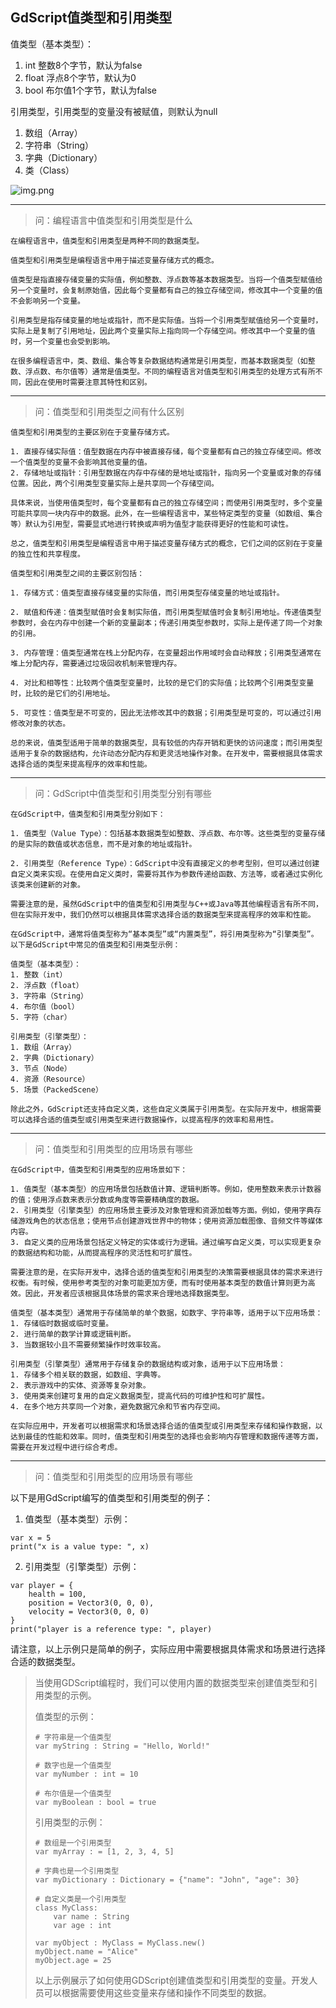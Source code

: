 ## GdScript值类型和引用类型

值类型（基本类型）：
1. int    整数8个字节，默认为false
2. float  浮点8个字节，默认为0
3. bool   布尔值1个字节，默认为false

引用类型，引用类型的变量没有被赋值，则默认为null
1. 数组（Array）
2. 字符串（String）
3. 字典（Dictionary）
4. 类（Class）



![img.png](image/img032.png)


-----------
> 问：编程语言中值类型和引用类型是什么


```text
在编程语言中，值类型和引用类型是两种不同的数据类型。
```

```text
值类型和引用类型是编程语言中用于描述变量存储方式的概念。

值类型是指直接存储变量的实际值，例如整数、浮点数等基本数据类型。当将一个值类型赋值给另一个变量时，会复制原始值，因此每个变量都有自己的独立存储空间，修改其中一个变量的值不会影响另一个变量。

引用类型是指存储变量的地址或指针，而不是实际值。当将一个引用类型赋值给另一个变量时，实际上是复制了引用地址，因此两个变量实际上指向同一个存储空间。修改其中一个变量的值时，另一个变量也会受到影响。

在很多编程语言中，类、数组、集合等复杂数据结构通常是引用类型，而基本数据类型（如整数、浮点数、布尔值等）通常是值类型。不同的编程语言对值类型和引用类型的处理方式有所不同，因此在使用时需要注意其特性和区别。
```


-----------
> 问：值类型和引用类型之间有什么区别


```text
值类型和引用类型的主要区别在于变量存储方式。

1. 直接存储实际值：值型数据在内存中被直接存储，每个变量都有自己的独立存储空间。修改一个值类型的变量不会影响其他变量的值。
2. 存储地址或指针：引用型数据在内存中存储的是地址或指针，指向另一个变量或对象的存储位置。因此，两个引用类型变量实际上是共享同一个存储空间。

具体来说，当使用值类型时，每个变量都有自己的独立存储空间；而使用引用类型时，多个变量可能共享同一块内存中的数据。此外，在一些编程语言中，某些特定类型的变量（如数组、集合等）默认为引用型，需要显式地进行转换或声明为值型才能获得更好的性能和可读性。

总之，值类型和引用类型是编程语言中用于描述变量存储方式的概念，它们之间的区别在于变量的独立性和共享程度。
```


```text
值类型和引用类型之间的主要区别包括：

1. 存储方式：值类型直接存储变量的实际值，而引用类型存储变量的地址或指针。

2. 赋值和传递：值类型赋值时会复制实际值，而引用类型赋值时会复制引用地址。传递值类型参数时，会在内存中创建一个新的变量副本；传递引用类型参数时，实际上是传递了同一个对象的引用。

3. 内存管理：值类型通常在栈上分配内存，在变量超出作用域时会自动释放；引用类型通常在堆上分配内存，需要通过垃圾回收机制来管理内存。

4. 对比和相等性：比较两个值类型变量时，比较的是它们的实际值；比较两个引用类型变量时，比较的是它们的引用地址。

5. 可变性：值类型是不可变的，因此无法修改其中的数据；引用类型是可变的，可以通过引用修改对象的状态。

总的来说，值类型适用于简单的数据类型，具有较低的内存开销和更快的访问速度；而引用类型适用于复杂的数据结构，允许动态分配内存和更灵活地操作对象。在开发中，需要根据具体需求选择合适的类型来提高程序的效率和性能。
```

-----------
> 问：GdScript中值类型和引用类型分别有哪些


```text
在GdScript中，值类型和引用类型分别如下：

1. 值类型（Value Type）：包括基本数据类型如整数、浮点数、布尔等。这些类型的变量存储的是实际的数值或状态信息，而不是对象的地址或指针。

2. 引用类型（Reference Type）：GdScript中没有直接定义的参考型别，但可以通过创建自定义类来实现。在使用自定义类时，需要将其作为参数传递给函数、方法等，或者通过实例化该类来创建新的对象。

需要注意的是，虽然GdScript中的值类型和引用类型与C++或Java等其他编程语言有所不同，但在实际开发中，我们仍然可以根据具体需求选择合适的数据类型来提高程序的效率和性能。
```


```text
在GdScript中，通常将值类型称为“基本类型”或“内置类型”，将引用类型称为“引擎类型”。以下是GdScript中常见的值类型和引用类型示例：

值类型（基本类型）：
1. 整数（int）
2. 浮点数（float）
3. 字符串（String）
4. 布尔值（bool）
5. 字符（char）

引用类型（引擎类型）：
1. 数组（Array）
2. 字典（Dictionary）
3. 节点（Node）
4. 资源（Resource）
5. 场景（PackedScene）

除此之外，GdScript还支持自定义类，这些自定义类属于引用类型。在实际开发中，根据需要可以选择合适的值类型或引用类型来进行数据操作，以提高程序的效率和易用性。
```


-----------
> 问：值类型和引用类型的应用场景有哪些

```text
在GdScript中，值类型和引用类型的应用场景如下：

1. 值类型（基本类型）的应用场景包括数值计算、逻辑判断等。例如，使用整数来表示计数器的值；使用浮点数来表示分数或角度等需要精确度的数据。
2. 引用类型（引擎类型）的应用场景主要涉及对象管理和资源加载等方面。例如，使用字典存储游戏角色的状态信息；使用节点创建游戏世界中的物体；使用资源加载图像、音频文件等媒体内容。
3. 自定义类的应用场景包括定义特定的实体或行为逻辑。通过编写自定义类，可以实现更复杂的数据结构和功能，从而提高程序的灵活性和可扩展性。

需要注意的是，在实际开发中，选择合适的值类型和引用类型的决策需要根据具体的需求来进行权衡。有时候，使用参考类型的对象可能更加方便，而有时使用基本类型的数值计算则更为高效。因此，开发者应该根据具体场景的需求来合理地选择数据类型。
```


```text
值类型（基本类型）通常用于存储简单的单个数据，如数字、字符串等，适用于以下应用场景：
1. 存储临时数据或临时变量。
2. 进行简单的数学计算或逻辑判断。
3. 当数据较小且不需要频繁操作时效率较高。

引用类型（引擎类型）通常用于存储复杂的数据结构或对象，适用于以下应用场景：
1. 存储多个相关联的数据，如数组、字典等。
2. 表示游戏中的实体、资源等复杂对象。
3. 使用类来创建可复用的自定义数据类型，提高代码的可维护性和可扩展性。
4. 在多个地方共享同一个对象，避免数据冗余和节省内存空间。

在实际应用中，开发者可以根据需求和场景选择合适的值类型或引用类型来存储和操作数据，以达到最佳的性能和效率。同时，值类型和引用类型的选择也会影响内存管理和数据传递等方面，需要在开发过程中进行综合考虑。
```


-----------
> 问：值类型和引用类型的应用场景有哪些


以下是用GdScript编写的值类型和引用类型的例子：
1. 值类型（基本类型）示例：
```gdscript
var x = 5
print("x is a value type: ", x)
```
2. 引用类型（引擎类型）示例：
```gdscript
var player = {
    health = 100,
    position = Vector3(0, 0, 0),
    velocity = Vector3(0, 0, 0)
}
print("player is a reference type: ", player)
```
请注意，以上示例只是简单的例子，实际应用中需要根据具体需求和场景进行选择合适的数据类型。


> 当使用GDScript编程时，我们可以使用内置的数据类型来创建值类型和引用类型的示例。
> 
> 值类型的示例：
> ```
> # 字符串是一个值类型
> var myString : String = "Hello, World!"
> 
> # 数字也是一个值类型
> var myNumber : int = 10
> 
> # 布尔值是一个值类型
> var myBoolean : bool = true
> ```
> 
> 引用类型的示例：
> ```
> # 数组是一个引用类型
> var myArray : = [1, 2, 3, 4, 5]
> 
> # 字典也是一个引用类型
> var myDictionary : Dictionary = {"name": "John", "age": 30}
> 
> # 自定义类是一个引用类型
> class MyClass:
>     var name : String
>     var age : int
> 
> var myObject : MyClass = MyClass.new()
> myObject.name = "Alice"
> myObject.age = 25
> ```
> 
> 以上示例展示了如何使用GDScript创建值类型和引用类型的变量。开发人员可以根据需要使用这些变量来存储和操作不同类型的数据。